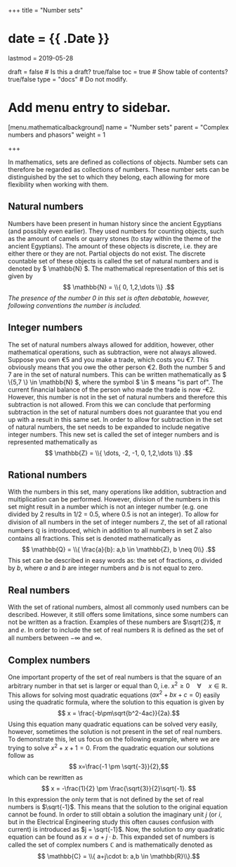 +++
title = "Number sets"

# date = {{ .Date }}
lastmod = 2019-05-28

draft = false       # Is this a draft? true/false
toc = true          # Show table of contents? true/false
type = "docs"       # Do not modify.

# Add menu entry to sidebar.
[menu.mathematicalbackground]
  name = "Number sets"
  parent = "Complex numbers and phasors"
  weight = 1

+++

In mathematics, sets are defined as collections of objects.
Number sets can therefore be regarded as collections of numbers.
These number sets can be distinguished by the set to which they belong, each allowing for more flexibility when working with them.

## Natural numbers
Numbers have been present in human history since the ancient Egyptians (and possibly even earlier).
They used numbers for counting objects, such as the amount of camels or quarry stones (to stay within the theme of the ancient Egyptians).
The amount of these objects is discrete, i.e. they are either there or they are not. Partial objects do not exist.
The discrete countable set of these objects is called the set of natural numbers and is denoted by $ \mathbb{N} $.
The mathematical representation of this set is given by
$$ \mathbb{N} = \\{ 0, 1,2,\dots \\} .$$
_The presence of the number 0 in this set is often debatable, however, following conventions the number is included._

## Integer numbers
The set of natural numbers always allowed for addition, however, other mathematical operations, such as subtraction, were not always allowed.
Suppose you own €5 and you make a trade, which costs you €7.
This obviously means that you owe the other person €2.
Both the number 5 and 7 are in the set of natural numbers.
This can be written mathematically as $ \\{5,7 \\} \in \mathbb{N} $, where the symbol $ \in $ means "is part of".
The current financial balance of the person who made the trade is now -€2.
However, this number is not in the set of natural numbers and therefore this subtraction is not allowed.
From this we can conclude that performing subtraction in the set of natural numbers does not guarantee that you end up with a result in this same set.
In order to allow for subtraction in the set of natural numbers, the set needs to be expanded to include negative integer numbers.
This new set is called the set of integer numbers and is represented mathematically as
$$ \mathbb{Z} = \\{ \dots, -2, -1, 0, 1,2,\dots \\} .$$

## Rational numbers
With the numbers in this set, many operations like addition, subtraction and multiplication can be performed.
However, division of the numbers in this set might result in a number which is not an integer number (e.g. one divided by 2 results in 1/2 = 0.5, where 0.5 is not an integer).
To allow for division of all numbers in the set of integer numbers $\mathbb{Z}$, the set of all rational numbers $\mathbb{Q}$ is introduced, which in addition to all numbers in set Z also contains all fractions.
This set is denoted mathematically as
$$ \mathbb{Q} = \\{ \frac{a}{b}: a,b \in \mathbb{Z}, b \neq 0\\} .$$
This set can be described in easy words as: the set of fractions, $a$ divided by $b$, where $a$ and $b$ are integer numbers and $b$ is not equal to zero.

## Real numbers
With the set of rational numbers, almost all commonly used numbers can be described.
However, it still offers some limitations, since some numbers can not be written as a fraction.
Examples of these numbers are $\sqrt{2}$, $\pi$ and $e$.
In order to include the set of real numbers $\mathbb{R}$ is defined as the set of all numbers between $-∞$ and $∞$.

## Complex numbers
One important property of the set of real numbers is that the square of an arbitrary number in that set is larger or equal than 0, i.e. $x^2 \geq 0 \quad \forall \quad x\in \mathbb{R}$.
This allows for solving most quadratic equations ($ax^2 + bx + c = 0$) easily using the quadratic formula, where the solution to this equation is given by
$$ x = \frac{-b\pm\sqrt{b^2-4ac}}{2a}.$$
Using this equation many quadratic equations can be solved very easily, however, sometimes the solution is not present in the set of real numbers.
To demonstrate this, let us focus on the following example, where we are trying to solve $x^2 + x + 1 = 0$.
From the quadratic equation our solutions follow as
$$ x=\frac{-1 \pm \sqrt{-3}}{2},$$
which can be rewritten as
$$ x = -\frac{1}{2} \pm \frac{\sqrt{3}}{2}\sqrt{-1}. $$
In this expression the only term that is not defined by the set of real numbers is $\sqrt{-1}$.
This means that the solution to the original equation cannot be found.
In order to still obtain a solution the imaginary unit $j$ (or $i$, but in the Electrical Engineering study this often causes confusion with current) is introduced as $j = \sqrt{-1}$.
Now, the solution to _any_ quadratic equation can be found as $x=a+j\cdot b$.
This expanded set of numbers is called the set of complex numbers $\mathbb{C}$ and is mathematically denoted as
$$ \mathbb{C} = \\{ a+j\cdot b: a,b \in \mathbb{R}\\}.$$
